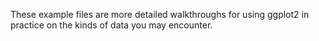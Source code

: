 These example files are more detailed walkthroughs for using ggplot2 in
practice on the kinds of data you may encounter.
